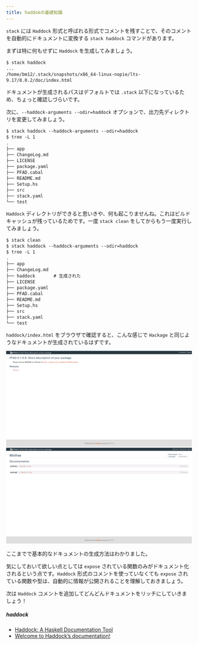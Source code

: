 ```yaml
---
title: haddokの基礎知識
---
```


`stack` には `Haddock` 形式と呼ばれる形式でコメントを残すことで、そのコメントを自動的にドキュメントに変換する `stack haddock` コマンドがあります。

まずは特に何もせずに `Haddock` を生成してみましょう。

```shell-session
$ stack haddock
...
/home/bm12/.stack/snapshots/x86_64-linux-nopie/lts-9.17/8.0.2/doc/index.html
```

ドキュメントが生成されるパスはデフォルトでは `.stack` 以下になっているため、ちょっと確認しづらいです。

次に、`--haddock-arguments --odir=haddock` オプションで、出力先ディレクトリを変更してみましょう。

```shell-session
$ stack haddock --haddock-arguments --odir=haddock
$ tree -L 1
.
├── app
├── ChangeLog.md
├── LICENSE
├── package.yaml
├── PFAD.cabal
├── README.md
├── Setup.hs
├── src
├── stack.yaml
└── test
```

`Haddock` ディレクトリができると思いきや、何も起こりませんね。これはビルドキャッシュが残っているためです。一度 `stack clean` をしてからもう一度実行してみましょう。

```shell-session
$ stack clean
$ stack haddock --haddock-arguments --odir=haddock
$ tree -L 1
.
├── app
├── ChangeLog.md
├── haddock       # 生成された
├── LICENSE
├── package.yaml
├── PFAD.cabal
├── README.md
├── Setup.hs
├── src
├── stack.yaml
└── test
```

`haddock/index.html` をブラウザで確認すると、こんな感じで `Hackage` と同じようなドキュメントが生成されているはずです。

![page1.png](/images/haddock01.png)
![page2.png](/images/haddock02.png)

ここまでで基本的なドキュメントの生成方法はわかりました。

気にしておいて欲しい点としては `expose` されている関数のみがドキュメント化されるという点です。`Haddock` 形式のコメントを使っていなくても `expose` されている関数や型は、自動的に情報が公開されることを理解しておきましょう。

次は `Haddock` コメントを追加してどんどんドキュメントをリッチにしていきましょう！

##### haddock
- [Haddock: A Haskell Documentation Tool](https://www.haskell.org/haddock/)
- [Welcome to Haddock’s documentation!](http://haskell-haddock.readthedocs.io/en/latest/index.html)
